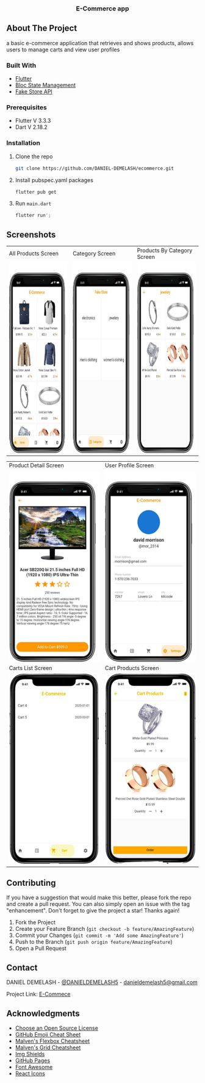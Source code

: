   <h3 align="center">E-Commerce app</h3>


<!-- ABOUT THE PROJECT -->
## About The Project

a basic e-commerce application that retrieves and shows products, allows users to manage carts and view user profiles


### Built With

* [Flutter](https://flutter.dev/)
* [Bloc State Management](https://pub.dev/packages/flutter_bloc)
* [Fake Store API](https://fakestoreapi.com/)


### Prerequisites

* Flutter V 3.3.3
* Dart V 2.18.2

### Installation

1. Clone the repo
   ```sh
   git clone https://github.com/DANIEL-DEMELASH/ecommerce.git
   ```
2. Install pubspec.yaml packages
   ```sh
   flutter pub get
   ```
3. Run `main.dart`
   ```sh
   flutter run';
   ```

## Screenshots

<table>
  <tr>
    <td>All Products Screen</td>
     <td>Category Screen</td>
     <td>Products By Category Screen</td>
  </tr>
  <tr>
    <td><img src="screenshots/10.png" width=270 height=500></td>
    <td><img src="screenshots/9.png" width=270 height=500></td>
    <td><img src="screenshots/8.png" width=270 height=500></td>
  </tr>
 </table>
 
 <table>
  <tr>
    <td>Product Detail Screen</td>
     <td>User Profile Screen</td>
  </tr>
  <tr>
    <td><img src="screenshots/6.png" width=270 height=500></td>    
    <td><img src="screenshots/2.png" width=270 height=500></td>
  </tr>
  <tr>
    <td>Carts List Screen</td>
     <td>Cart Products Screen</td>
  </tr>
  <tr>
  <td><img src="screenshots/1.png" width=270 height=500></td>
  <td><img src="screenshots/3.png" width=270 height=500></td>
  </tr>
 </table>
 

<!-- CONTRIBUTING -->
## Contributing

If you have a suggestion that would make this better, please fork the repo and create a pull request. You can also simply open an issue with the tag "enhancement".
Don't forget to give the project a star! Thanks again!

1. Fork the Project
2. Create your Feature Branch (`git checkout -b feature/AmazingFeature`)
3. Commit your Changes (`git commit -m 'Add some AmazingFeature'`)
4. Push to the Branch (`git push origin feature/AmazingFeature`)
5. Open a Pull Request


<!-- CONTACT -->
## Contact

DANIEL DEMELASH - [@DANIELDEMELASH5](https://twitter.com/DANIELDEMELASH5%) - danieldemelash5@gmail.com

Project Link: [E-Commece](https://github.com/DANIEL-DEMELASH/ecommerce)


<!-- ACKNOWLEDGMENTS -->
## Acknowledgments

* [Choose an Open Source License](https://choosealicense.com)
* [GitHub Emoji Cheat Sheet](https://www.webpagefx.com/tools/emoji-cheat-sheet)
* [Malven's Flexbox Cheatsheet](https://flexbox.malven.co/)
* [Malven's Grid Cheatsheet](https://grid.malven.co/)
* [Img Shields](https://shields.io)
* [GitHub Pages](https://pages.github.com)
* [Font Awesome](https://fontawesome.com)
* [React Icons](https://react-icons.github.io/react-icons/search)


